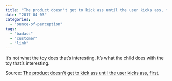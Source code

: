 ```yaml
---
title: "The product doesn't get to kick ass until the user kicks ass, first."
date: "2017-04-03"
categories: 
  - "ounce-of-perception"
tags: 
  - "badass"
  - "customer"
  - "link"
---
```


It’s not what the toy does that’s inte­res­ting. It’s what the child does with the toy that’s interesting.

Source: [The product doesn't get to kick ass until the user kicks ass, first.](https://hughcards.co/2017/03/17/the-product-doesnt-get-to-kick-ass-until-the-user-kicks-ass-first/)
